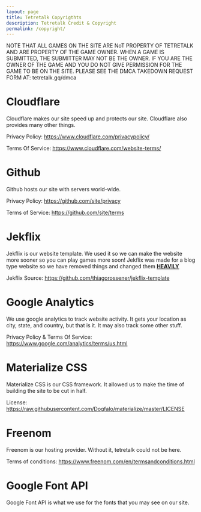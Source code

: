 ```yaml
---
layout: page
title: Tetretalk Copyrigthts
description: Tetretalk Credit & Copyright
permalink: /copyright/
---
```





NOTE THAT ALL GAMES ON THE SITE ARE NoT PROPERTY OF TETRETALK AND ARE PROPERTY OF THE GAME OWNER. WHEN A GAME IS SUBMITTED, THE SUBMITTER MAY NOT BE THE OWNER. IF YOU ARE THE OWNER OF THE GAME AND YOU DO NOT GIVE PERMISSION FOR THE GAME TO BE ON THE SITE. PLEASE SEE THE DMCA TAKEDOWN REQUEST FORM AT: tetretalk.gq/dmca





# Cloudflare
Cloudflare makes our site speed up and protects our site. Cloudflare also provides many other things.

Privacy Policy: https://www.cloudflare.com/privacypolicy/

Terms Of Service: https://www.cloudflare.com/website-terms/

# Github
Github hosts our site with servers world-wide.

Privacy Policy: https://github.com/site/privacy

Terms of Service: https://github.com/site/terms

# Jekflix
Jekflix is our website template. We used it so we can make the website more sooner so you can play games more soon!
Jekflix was made for a blog type website so we have removed things and changed them <b><u>HEAVILY</u></b>

Jekflix Source: https://github.com/thiagorossener/jekflix-template

# Google Analytics
We use google analytics to track website activity. It gets your location as city, state, and country, but that is it. It may also track some other stuff.

Privacy Policy & Terms Of Service: https://www.google.com/analytics/terms/us.html


# Materialize CSS

Materialize CSS is our CSS framework. It allowed us to make the time of building the site to be cut in half.

License: https://raw.githubusercontent.com/Dogfalo/materialize/master/LICENSE

# Freenom

Freenom is our hosting provider. Without it, tetretalk could not be here.

Terms of conditions: https://www.freenom.com/en/termsandconditions.html


# Google Font API
Google Font API is what we use for the fonts that you may see on our site.
